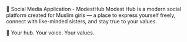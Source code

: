 📢 Social Media Application - ModestHub
Modest Hub is a modern social platform created for Muslim girls — a place to express yourself freely, connect with like-minded sisters, and stay true to your values.

🌸 Your hub. Your voice. Your values.